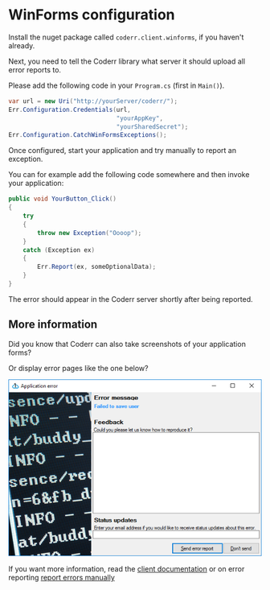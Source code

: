 WinForms configuration
======================

Install the nuget package called `coderr.client.winforms`, if you haven't already.

Next, you need to tell the Coderr library what server it should upload all error reports to.

Please add the following code in your `Program.cs` (first in `Main()`).

```csharp
var url = new Uri("http://yourServer/coderr/");
Err.Configuration.Credentials(url, 
                              "yourAppKey", 
                              "yourSharedSecret");
Err.Configuration.CatchWinFormsExceptions();
```

Once configured, start your application and try manually to report an exception.

You can for example add the following code somewhere and then invoke your application:


```csharp
public void YourButton_Click()
{
    try
    {
        throw new Exception("Oooop");
    }
    catch (Exception ex)
    {
        Err.Report(ex, someOptionalData);
    }
}
```

The error should appear in the Coderr server shortly after being reported.

## More information

Did you know that Coderr can also take screenshots of your application forms? 

Or display error pages like the one below?

![](winforms_error_all.png)

If you want more information, read the [client documentation](index.md) or on error reporting [report errors manually](../../gettingstarted.md)
